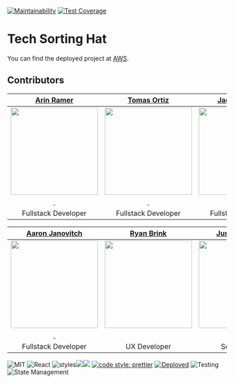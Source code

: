 [![Maintainability](https://api.codeclimate.com/v1/badges/03a48c51734ac05e4bd5/maintainability)](https://codeclimate.com/github/Lambda-School-Labs/sorting-hat-fe/maintainability) [![Test Coverage](https://api.codeclimate.com/v1/badges/03a48c51734ac05e4bd5/test_coverage)](https://codeclimate.com/github/Lambda-School-Labs/sorting-hat-fe/test_coverage)

# Tech Sorting Hat
You can find the deployed project at [AWS](https://master.d2560iuusixetb.amplifyapp.com/).

## Contributors

|                                       [Arin Ramer](https://github.com/arinramer)                                        |                                       [Tomas Ortiz](https://github.com/tomas395)                                        |                                       [Jacob Prudent](https://github.com/prudentj)                                        |                                       [Braden Bell](https://github.com/1sdc0d3r)
| :-----------------------------------------------------------------------------------------------------------: | :-----------------------------------------------------------------------------------------------------------: |  :-----------------------------------------------------------------------------------------------------------: | :-----------------------------------------------------------------------------------------------------------: |
|                      [<img src="https://avatars2.githubusercontent.com/u/1564596?s=460&u=4fa811f7f23e3ffdd69c56ef5d36cd450ecdfa73&v=4" width = "200" />](https://github.com/arinramer)                       |                      [<img src="https://avatars3.githubusercontent.com/u/19494774?s=400&u=bb8ca690433d78962e9910c2b1f6d1b789093bc2&v=4" width = "200" />](https://github.com/tomas395)                       |                      [<img src="https://avatars2.githubusercontent.com/u/24539400?s=400&u=a78d3c5e6bae1cfdfa75bcb16cd1d16ec9f828e2&v=4" width = "200" />](https://github.com/prudentj)                       |                      [<img src="https://avatars2.githubusercontent.com/u/54449993?s=400&u=290fbfd8d3c5a32d1949bc218ed3a463e31eecbd&v=4" width = "200" />](https://github.com/1sdc0d3r)                       |
|                 [<img src="https://github.com/favicon.ico" width="15"> ](https://github.com/arinramer) <!------> [ <img src="https://static.licdn.com/sc/h/al2o9zrvru7aqj8e1x2rzsrca" width="15"> ](https://www.linkedin.com/in/arin-ramer/)         |            [<img src="https://github.com/favicon.ico" width="15"> ](https://github.com/tomas395) [ <img src="https://static.licdn.com/sc/h/al2o9zrvru7aqj8e1x2rzsrca" width="15"> ](https://www.linkedin.com/in/tomas-ortiz-15b7a5199)             |           [<img src="https://github.com/favicon.ico" width="15"> ](https://github.com/prudentj)[ <img src="https://static.licdn.com/sc/h/al2o9zrvru7aqj8e1x2rzsrca" width="15"> ](https://www.linkedin.com/in/jacob-prudent-a043a389/)            |          [<img src="https://github.com/favicon.ico" width="15"> ](https://github.com/1sdc0d3r) [ <img src="https://static.licdn.com/sc/h/al2o9zrvru7aqj8e1x2rzsrca" width="15"> ](https://www.linkedin.com/in/braden-bell-73b168165/)          |
Fullstack Developer | Fullstack Developer | Fullstack Developer | Fullstack Developer | 

|                                       [Aaron Janovitch](https://github.com/aaronjan98)                                        |                                       [Ryan Brink](https://github.com/tomas395)                                        |                                       [Justin Andrade](https://github.com/JustinAndrade?tab=overview&org=LambdaSchool)                                        |                                       [Monique Soto](https://github.com/moniquesoto)                                        |
| :-----------------------------------------------------------------------------------------------------------: | :-----------------------------------------------------------------------------------------------------------: | :-----------------------------------------------------------------------------------------------------------: | :-----------------------------------------------------------------------------------------------------------: |
|                      [<img src="https://avatars2.githubusercontent.com/u/57103146?s=460&u=3a1761190dbff9dc8256d1f7289ceafe6bcb80c8&v=4" width = "200" />](https://github.com/aaronjan98)                       |                      [<img src="https://ca.slack-edge.com/T4JUEB3ME-UPJAQJ0FQ-be747de83e85-72" width = "200" />](https://github.com/)                       |                      [<img src="https://avatars1.githubusercontent.com/u/42485697?s=460&u=8d68d3e9e409fe468f51e4ccc21e2c45701eb9f2&v=4" width = "200" />](https://github.com/JustinAndrade?tab=overview&org=LambdaSchool)                       |                      [<img src="https://avatars3.githubusercontent.com/u/51135965?s=460&u=f5504f6e7fdece6049d64bd2cfd1c5f592867a09&v=4" width = "200" />](https://github.com/MoniqueSoto)                       |
|                 [<img src="https://github.com/favicon.ico" width="15"> ](https://github.com/aaronjan98)   [ <img src="https://static.licdn.com/sc/h/al2o9zrvru7aqj8e1x2rzsrca" width="15"> ](https://www.linkedin.com/in/aaron-janovitch-82038b199/)              |            [ <img src="https://static.licdn.com/sc/h/al2o9zrvru7aqj8e1x2rzsrca" width="15"> ](https://www.linkedin.com/in/ryan-brink/)             |           [<img src="https://github.com/favicon.ico" width="15"> ](https://github.com/JustinAndrade?tab=overview&org=LambdaSchool) [ <img src="https://static.licdn.com/sc/h/al2o9zrvru7aqj8e1x2rzsrca" width="15"> ](https://www.linkedin.com/in/justin-andrade/)           |            [<img src="https://github.com/favicon.ico" width="15"> ](https://github.com/moniquesoto)   [ <img src="https://static.licdn.com/sc/h/al2o9zrvru7aqj8e1x2rzsrca" width="15"> ](https://www.linkedin.com/in/moniquesoto/)          |
Fullstack Developer | UX Developer | Section Lead | Team Lead |


![MIT](https://img.shields.io/packagist/l/doctrine/orm.svg)
![React](https://img.shields.io/badge/react-v16.7.0--alpha.2-blue.svg)
![styles](https://img.shields.io/badge/styles-Tailwind.css-red)![](https://img.shields.io/badge/-Ant%20Design-green)![](https://img.shields.io/badge/-SASS-lightblue)
[![code style: prettier](https://img.shields.io/badge/code_style-prettier-ff69b4.svg?style=flat-square)](https://github.com/prettier/prettier)
[![Deployed](https://img.shields.io/badge/Deployed-AWS%20Amplify-black)](https://master.d2560iuusixetb.amplifyapp.com/)
![Testing](https://img.shields.io/badge/testing-jest-yellow)
![State Management](https://img.shields.io/badge/state%20management-Redux-blue)